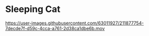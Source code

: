 # Sleeping Cat



https://user-images.githubusercontent.com/63011927/211877754-7decde7f-d59c-4cca-a761-2d38ca1dbe6b.mov

